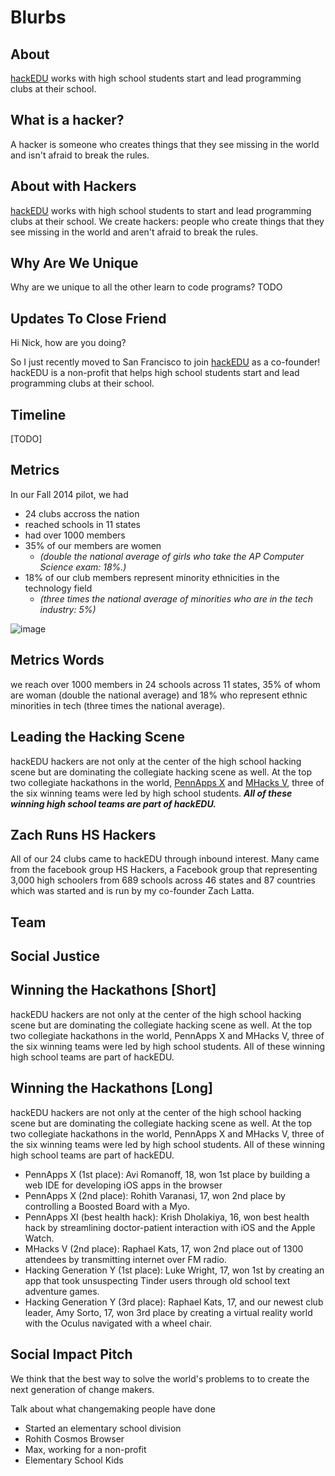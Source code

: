 # Blurbs


## About

[hackEDU](http://hackedu.us) works with high school students start and lead programming clubs at their school.

## What is a hacker?

A hacker is someone who creates things that they see missing in the world and isn't afraid to break the rules.

## About with Hackers

[hackEDU](http://hackedu.us) works with high school students to start and lead programming clubs at their school. We create hackers: people who create things that they see missing in the world and aren't afraid to break the rules.


## Why Are We Unique

Why are we unique to all the other learn to code programs?
TODO

## Updates To Close Friend

Hi Nick, how are you doing?

So I just recently moved to San Francisco to join [hackEDU](https://hackedu.us) as a co-founder! hackEDU is a non-profit that helps high school students start and lead programming clubs at their school.


## Timeline
[TODO]

## Metrics

In our Fall 2014 pilot, we had

- 24 clubs accross the nation 
- reached schools in 11 states
- had over 1000 members
- 35% of our members are women
	- *(double the national average of girls who take the AP Computer Science exam: 18%.)*
- 18% of our club members represent minority ethnicities in the technology field
	- *(three times the national average of minorities who are in the tech industry: 5%)*

![image](https://s3.amazonaws.com/f.cl.ly/items/0x3U3m1I060t212V1Z2l/Untitled%203.png)

## Metrics Words

we reach over 1000 members in 24 schools across 11 states, 35% of whom are woman (double the national average) and 18% who represent ethnic minorities in tech (three times the national average).


## Leading the Hacking Scene

hackEDU hackers are not only at the center of the high school hacking scene but are dominating the collegiate hacking scene as well. At the top two collegiate hackathons in the world, [PennApps X](http://www.google.com/url?q=http%3A%2F%2Fpennappsx.challengepost.com%2Fsubmissions&sa=D&sntz=1&usg=AFQjCNH91kAtdo0bfYJ0PXbpkK_UC77hwg) and [MHacks V](http://www.google.com/url?q=http%3A%2F%2Fmhacksv.challengepost.com%2Fsubmissions&sa=D&sntz=1&usg=AFQjCNH60cikW6eoTO3CxRYDabsCla0AVQ), three of the six winning teams were led by high school students. __*All of these winning high school teams are part of hackEDU.*__


## Zach Runs HS Hackers

All of our 24 clubs came to hackEDU through inbound interest. Many came from the facebook group HS Hackers, a Facebook group  that representing 3,000 high schoolers from 689 schools across 46 states and 87 countries which was started and is run by my co-founder Zach Latta.


## Team

## Social Justice

## Winning the Hackathons [Short]

hackEDU hackers are not only at the center of the high school hacking scene but are dominating the collegiate hacking scene as well. At the top two collegiate hackathons in the world, PennApps X and MHacks V, three of the six winning teams were led by high school students. All of these winning high school teams are part of hackEDU.

## Winning the Hackathons [Long]

hackEDU hackers are not only at the center of the high school hacking scene but are dominating the collegiate hacking scene as well. At the top two collegiate hackathons in the world, PennApps X and MHacks V, three of the six winning teams were led by high school students. All of these winning high school teams are part of hackEDU.


- PennApps X (1st place): Avi Romanoff, 18, won 1st place by building a web IDE for developing iOS apps in the browser
- PennApps X (2nd place): Rohith Varanasi, 17, won 2nd place by controlling a Boosted Board with a Myo.
- PennApps XI (best health hack): Krish Dholakiya, 16, won best health hack by streamlining doctor-patient interaction with iOS and the Apple Watch.
- MHacks V (2nd place): Raphael Kats, 17, won 2nd place out of 1300 attendees by transmitting internet over FM radio.
- Hacking Generation Y (1st place): Luke Wright, 17, won 1st by creating an app that took unsuspecting Tinder users through old school text adventure games.
- Hacking Generation Y (3rd place): Raphael Kats, 17, and our newest club leader, Amy Sorto, 17, won 3rd place by creating a virtual reality world with the Oculus navigated with a wheel chair.

## Social Impact Pitch

We think that the best way to solve the world's problems to to create the next generation of change makers.

Talk about what changemaking people have done
- Started an elementary school division
- Rohith Cosmos Browser
- Max, working for a non-profit
- Elementary School Kids

